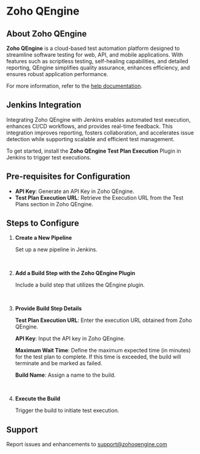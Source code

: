 # Zoho QEngine

## About Zoho QEngine

**Zoho QEngine** is a cloud-based test automation platform designed to streamline software testing for web, API, and mobile applications. With features such as scriptless testing, self-healing capabilities, and detailed reporting, QEngine simplifies quality assurance, enhances efficiency, and ensures robust application performance.

For more information, refer to the [help documentation](https://help.zoho.com/portal/en/kb/qengine).

## Jenkins Integration

Integrating Zoho QEngine with Jenkins enables automated test execution, enhances CI/CD workflows, and provides real-time feedback. This integration improves reporting, fosters collaboration, and accelerates issue detection while supporting scalable and efficient test management.

To get started, install the **Zoho QEngine Test Plan Execution** Plugin in Jenkins to trigger test executions.


## Pre-requisites for Configuration

- **API Key**: Generate an API Key in Zoho QEngine.
- **Test Plan Execution URL**: Retrieve the Execution URL from the Test Plans section in Zoho QEngine.


## Steps to Configure

1.	**Create a New Pipeline**
	<p>Set up a new pipeline in Jenkins.</p><br>

2.	**Add a Build Step with the Zoho QEngine Plugin**
	<p>Include a build step that utilizes the QEngine plugin.</p><br>

3.	**Provide Build Step Details**
	**<p>Test Plan Execution URL**: Enter the execution URL obtained from Zoho QEngine.</p>
	**<p>API Key**: Input the API key in Zoho QEngine.</p>
	**<p>Maximum Wait Time**: Define the maximum expected time (in minutes) for the test plan to complete. If this time is exceeded, the build will terminate and be marked as failed.</p>
	**<p>Build Name**: Assign a name to the build.</p><br>

4.	**Execute the Build**
	<p>Trigger the build to initiate test execution.</p>


## Support

Report issues and enhancements to support@zohoqengine.com



